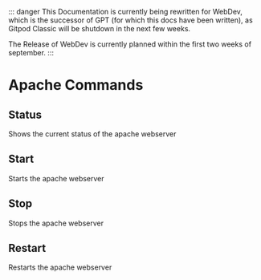 ::: danger
This Documentation is currently being rewritten for WebDev, which is the successor of GPT (for which this docs have been written), as Gitpod Classic will be shutdown in the next few weeks.

The Release of WebDev is currently planned within the first two weeks of september.
:::

# Apache Commands

## Status
Shows the current status of the apache webserver

## Start
Starts the apache webserver

## Stop
Stops the apache webserver

## Restart
Restarts the apache webserver
